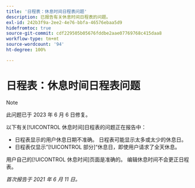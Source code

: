 ```yaml
---
title: '日程表：休息时间日程表问题'
description: 已报告有关休息时间日程表的问题。
exl-id: 242b3f9a-2ee2-4e76-bbfa-46576ebaa5d9
hidefromtoc: true
source-git-commit: cdf229505b05676fddbe2aae07769768c415daa8
workflow-type: tm+mt
source-wordcount: '94'
ht-degree: 100%

---
```


# 日程表：休息时间日程表问题

>[!NOTE]
>
>此问题已于 2023 年 6 月 6 日修复。

以下有关[!UICONTROL 休息时间]日程表的问题正在报告中：

* 日程表显示的用户休息日期不准确。 日程表可能显示太多或太少的休息日。
* 日程表仅显示”[!UICONTROL 部分]“休息日，即使用户请求了全天休息。

用户自己的[!UICONTROL 休息时间]页面是准确的。 编辑休息时间不会更正日程表。

_首次报告于 2021 年 6 月 11 日。_
